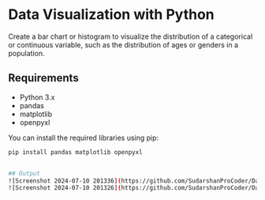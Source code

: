 # Data Visualization with Python

Create a bar chart or histogram to visualize the distribution of a categorical or continuous variable, such as the distribution of ages or genders in a population.

## Requirements

- Python 3.x
- pandas
- matplotlib
- openpyxl

You can install the required libraries using pip:

```bash
pip install pandas matplotlib openpyxl


## Output
![Screenshot 2024-07-10 201336](https://github.com/SudarshanProCoder/Data_Science_Tasks/assets/67712314/90d5aaaf-2dbe-49b5-9e5c-31dfeee064af)
![Screenshot 2024-07-10 201326](https://github.com/SudarshanProCoder/Data_Science_Tasks/assets/67712314/54a1c180-1ae4-458d-bff9-97bbde8d9503)

